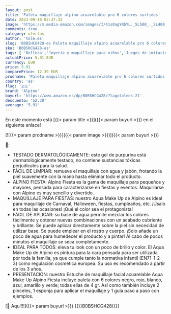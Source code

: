 ```yaml
---
layout: post
title: 'Paleta maquillaje alpino acuarelable pro 6 colores surtidos'
date: 2023-09-10 02:37:33
image: 'https://m.media-amazon.com/images/I/41s0agYRbYL._SL500_._SL400_.jpg'
comments: true
category: ofertas
author: 'tole.es'
slug: 'B0BSHCG428-es Paleta maquillaje alpino acuarelable pro 6 colores surtidos'
sku: 'B0BSHCG428-es'
tags: [ 'Belleza','Joyería y maquillaje para niños','Juegos de imitación','Juguetes','Juguetes y juegos','Maquillaje para niños','Outlet Belleza','Self Service','Special Features Stores','alpino','partition_000','partition_058','🇪🇸', ]
actualPrice: 5.91 EUR
currency: EUR
price: 5.91
comparePrice: 12.39 EUR
prodname: 'Paleta maquillaje alpino acuarelable pro 6 colores surtidos'
country: 'es'
flag: '🇪🇸'
brand: 'Alpino'
buyurl: 'https://www.amazon.es/dp/B0BSHCG428/?tag=tolees-21'
descuento: '52.30'
average: '5.91'
---
```


En este momento está [{{< param title >}}]({{< param buyurl >}}) en el siguiente enlace!

[![{{< param prodname >}}]({{< param image >}})]({{< param buyurl >}})

🔎:

- TESTADO DERMATOLÓGICAMENTE: este gel de purpurina está dermatológicamente testado, no contiene sustancias tóxicas perjudícales para la salud.
- FÁCIL DE LIMPIAR: remueve el maquillaje con agua y jabón, frotando la piel suavemente con la mano hasta eliminar todo el producto.
- ALPINO FIESTA: Alpino Fiesta es la gama de maquillaje para pequeños y mayores, pensada para caracterizarse en fiestas y eventos. Maquillarse con Alpino es muy sencillo y divertido.
- MAQUILLAJE PARA FIESTAS: nuestro Aqua Make Up de Alpino es ideal para maquillaje de Carnaval, Halloween, fiestas, cumpleaños, etc. ¡Úsalo en todas las ocasiones! ¡Qué el color sea el protagonista!
- FÁCIL DE APLICAR: su base de agua permite mezclar los colores fácilmente y obtener nuevas combinaciones con un acabado cubriente y brillante. Se puede aplicar directamente sobre la piel sin necesidad de utilizar base. Se puede emplear en el rostro y cuerpo. ¡Solo añade un poco de agua para humedecer el producto y a pintar! Al cabo de pocos minutos el maquillaje se seca completamente.
- IDEAL PARA TODOS: eleva tu look con un poco de brillo y color. El Aqua Make Up de Alpino es pintura para la cara pensada para ser utilizada por toda la familia, ya que cumple tanto la normativa infantil (EN71-1-2-3) como regulación cosmética europea. Su uso es recomendado a partir de los 3 años.
- PRESENTACIÓN: nuestro Estuche de maquillaje facial acuarelable Aqua Make Up Alpino Fiesta incluye paleta con 6 colores negro, rojo, blanco, azul, amarillo y verde; todas ellas de 4 gr. Así como también incluye 2 pinceles, 1 esponja para aplicar el maquillaje y 1 guía paso a paso con ejemplos.

[🛒 Aquí!!!]({{< param buyurl >}})
{{<world>}}B0BSHCG428{{</world>}}
